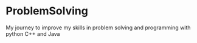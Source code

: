 # ProblemSolving
My journey to improve my skills in problem solving and programming with python C++ and Java

